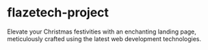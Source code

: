 # flazetech-project
Elevate your Christmas festivities with an enchanting landing page, meticulously crafted using the latest web development technologies.

